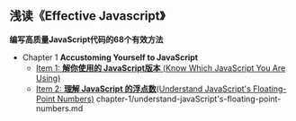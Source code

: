 
## 浅读《Effective Javascript》
**编写高质量JavaScript代码的68个有效方法**

+ Chapter 1 **Accustoming Yourself to JavaScript**
    - [Item 1: **解你使用的 JavaScript版本** (Know Which JavaScript You Are Using)](chapter-1/know-which-javascript-you-are-using.md) 
    - [Item 2: **理解 JavaScript 的浮点数**(Understand JavaScript's Floating-Point Numbers)](chapter-1/understand-javascript's-floating-point-numbers.md) 
    chapter-1/understand-javaScript's-floating-point-numbers.md